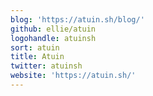 ```yaml
---
blog: 'https://atuin.sh/blog/'
github: ellie/atuin
logohandle: atuinsh
sort: atuin
title: Atuin
twitter: atuinsh
website: 'https://atuin.sh/'
---
```

